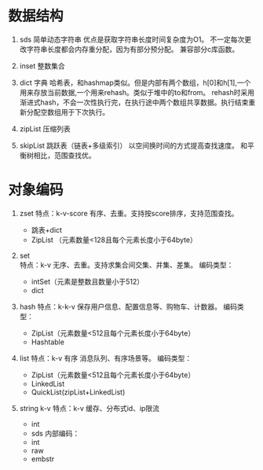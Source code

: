 # 数据结构
1. sds
    简单动态字符串
    优点是获取字符串长度时间复杂度为O1。
    不一定每次更改字符串长度都会内存重分配，因为有部分预分配。
    兼容部分c库函数。
    
2. inset
    整数集合
    
3. dict
    字典
    哈希表，和hashmap类似。但是内部有两个数组，h[0]和h[1],一个用来存放当前数据,一个用来rehash。类似于堆中的to和from。
    rehash时采用渐进式hash，不会一次性执行完，在执行途中两个数组共享数据。执行结束重新分配空数组用于下次执行。
4. zipList
    压缩列表
5. skipList
    跳跃表（链表+多级索引）
    以空间换时间的方式提高查找速度。
    和平衡树相比，范围查找优。
    
    
# 对象编码
1. zset 
    特点：k-v-score 有序、去重。支持按score排序，支持范围查找。
    - 跳表+dict    
    - ZipList （元素数量<128且每个元素长度小于64byte）
    
2. set  
    特点：k-v 无序、去重。支持求集合间交集、并集、差集。
    编码类型：
    - intSet（元素是整数且数量小于512）
    - dict
3. hash 
    特点：k-k-v 保存用户信息、配置信息等、购物车、计数器。
    编码类型：
    - ZipList（元素数量<512且每个元素长度小于64byte）
    - Hashtable
4. list 
    特点：k-v 有序 消息队列、有序场景等。
    编码类型：
    - ZipList（元素数量<512且每个元素长度小于64byte）
    - LinkedList
    - QuickList(zipList+LinkedList)
5. string k-v
    特点：k-v 缓存、分布式id、ip限流
    - int
    - sds
    内部编码：
    - int
    - raw
    - embstr
    
    
